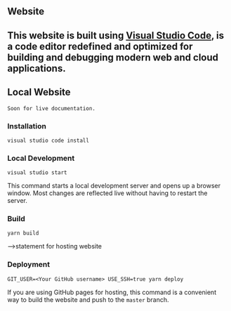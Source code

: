 ## Website
This website is built using [Visual Studio Code](https://code.visualstudio.com/),
is a code editor redefined and optimized for building and debugging modern web and cloud applications.
---

## Local Website
```console
Soon for live documentation.
```

### Installation
```console
visual studio code install
``` 

### Local Development
```console
visual studio start
``` 
This command starts a local development server and opens up a browser window. Most changes are reflected live without having to restart the server.

### Build

```console
yarn build

``` 

-->statement for hosting website

### Deployment

```console
GIT_USER=<Your GitHub username> USE_SSH=true yarn deploy
```

If you are using GitHub pages for hosting, this command is a convenient way to build the website and push to the `master` branch.
